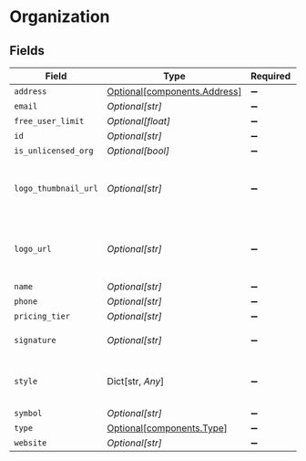 # Organization


## Fields

| Field                                                                                     | Type                                                                                      | Required                                                                                  | Description                                                                               | Example                                                                                   |
| ----------------------------------------------------------------------------------------- | ----------------------------------------------------------------------------------------- | ----------------------------------------------------------------------------------------- | ----------------------------------------------------------------------------------------- | ----------------------------------------------------------------------------------------- |
| `address`                                                                                 | [Optional[components.Address]](../../models/components/address.md)                        | :heavy_minus_sign:                                                                        | N/A                                                                                       |                                                                                           |
| `email`                                                                                   | *Optional[str]*                                                                           | :heavy_minus_sign:                                                                        | N/A                                                                                       | someone@epilot.cloud                                                                      |
| `free_user_limit`                                                                         | *Optional[float]*                                                                         | :heavy_minus_sign:                                                                        | N/A                                                                                       | 50                                                                                        |
| `id`                                                                                      | *Optional[str]*                                                                           | :heavy_minus_sign:                                                                        | N/A                                                                                       | 739224                                                                                    |
| `is_unlicensed_org`                                                                       | *Optional[bool]*                                                                          | :heavy_minus_sign:                                                                        | N/A                                                                                       | false                                                                                     |
| `logo_thumbnail_url`                                                                      | *Optional[str]*                                                                           | :heavy_minus_sign:                                                                        | N/A                                                                                       | https://epilot-playground-organization-data.s3.eu-central-1.amazonaws.com/epilot-logo.png |
| `logo_url`                                                                                | *Optional[str]*                                                                           | :heavy_minus_sign:                                                                        | N/A                                                                                       | https://epilot-playground-organization-data.s3.eu-central-1.amazonaws.com/epilot-logo.png |
| `name`                                                                                    | *Optional[str]*                                                                           | :heavy_minus_sign:                                                                        | N/A                                                                                       | Epilot                                                                                    |
| `phone`                                                                                   | *Optional[str]*                                                                           | :heavy_minus_sign:                                                                        | N/A                                                                                       | 49123123123                                                                               |
| `pricing_tier`                                                                            | *Optional[str]*                                                                           | :heavy_minus_sign:                                                                        | N/A                                                                                       | professional                                                                              |
| `signature`                                                                               | *Optional[str]*                                                                           | :heavy_minus_sign:                                                                        | N/A                                                                                       | <p>Thanks</p>                                                                             |
| `style`                                                                                   | Dict[str, *Any*]                                                                          | :heavy_minus_sign:                                                                        | Organization style setting (e.g. font setting)                                            |                                                                                           |
| `symbol`                                                                                  | *Optional[str]*                                                                           | :heavy_minus_sign:                                                                        | N/A                                                                                       | EPI                                                                                       |
| `type`                                                                                    | [Optional[components.Type]](../../models/components/type.md)                              | :heavy_minus_sign:                                                                        | N/A                                                                                       |                                                                                           |
| `website`                                                                                 | *Optional[str]*                                                                           | :heavy_minus_sign:                                                                        | N/A                                                                                       | https://epilot.cloud                                                                      |
